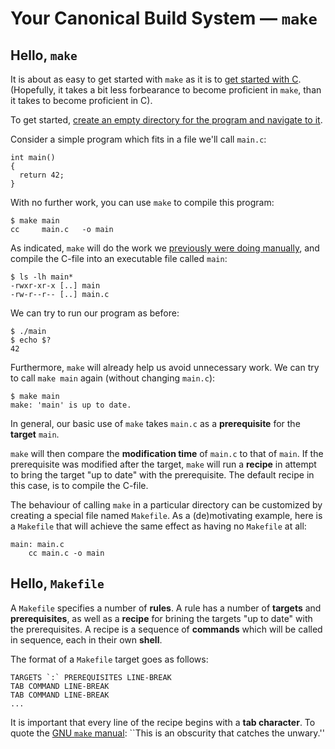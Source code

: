 # Your Canonical Build System — `make`

## Hello, `make`

It is about as easy to get started with `make` as it is to [get started with
C](../getting-started-with-c/Tutorial).  (Hopefully, it takes a bit less
forbearance to become proficient in `make`, than it takes to become proficient
in C).

To get started, [create an empty directory for the program and navigate to
it](../the-unix-programming-environment/Tutorial).

Consider a simple program which fits in a file we'll call `main.c`:

    int main()
    {
      return 42;
    }

With no further work, you can use `make` to compile this program:

    $ make main
    cc     main.c   -o main

As indicated, `make` will do the work we [previously were doing
manually](../getting-started-with-c/Tutorial), and compile the C-file into an
executable file called `main`:

    $ ls -lh main*
    -rwxr-xr-x [..] main
    -rw-r--r-- [..] main.c

We can try to run our program as before:

    $ ./main
    $ echo $?
    42

Furthermore, `make` will already help us avoid unnecessary work. We can try to
call `make main` again (without changing `main.c`):

    $ make main
    make: 'main' is up to date.

In general, our basic use of `make` takes `main.c` as a **prerequisite** for
the **target** `main`.

`make` will then compare the **modification time** of `main.c` to that of
`main`. If the prerequisite was modified after the target, `make` will run a
**recipe** in attempt to bring the target "up to date" with the prerequisite.
The default recipe in this case, is to compile the C-file.

The behaviour of calling `make` in a particular directory can be customized by
creating a special file named `Makefile`. As a (de)motivating example, here is
a `Makefile` that will achieve the same effect as having no `Makefile` at all:

    main: main.c
    	cc main.c -o main

## Hello, `Makefile`

A `Makefile` specifies a number of **rules**. A rule has a number of
**targets** and **prerequisites**, as well as a **recipe** for brining the
targets "up to date" with the prerequisites. A recipe is a sequence of
**commands** which will be called in sequence, each in their own **shell**.

The format of a `Makefile` target goes as follows:

    TARGETS `:` PREREQUISITES LINE-BREAK
    TAB COMMAND LINE-BREAK
    TAB COMMAND LINE-BREAK
    ...


It is important that every line of the recipe begins with a **tab character**.
To quote the [GNU `make`
manual](http://www.gnu.org/software/make/manual/make.html#Introduction): ``This
is an obscurity that catches the unwary.''
